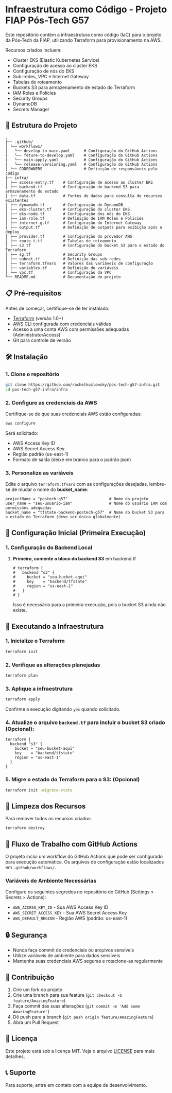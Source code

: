 # Infraestrutura como Código - Projeto FIAP Pós-Tech G57

Este repositório contém a infraestrutura como código (IaC) para o projeto da Pós-Tech da FIAP, utilizando Terraform para provisionamento na AWS.

Recursos criados incluem:
- Cluster EKS (Elastic Kubernetes Service)
- Configuração de acesso ao cluster EKS
- Configuração de nós do EKS
- Sub-redes, VPC e Internet Gateway
- Tabelas de roteamento
- Buckets S3 para armazenamento de estado do Terraform
- IAM Roles e Policies
- Security Groups
- DynamoDB
- Secrets Manager 

## 📂 Estrutura do Projeto

```
. 
├── .github/  
│ └── workflows/ 
│   └── develop-to-main.yaml      # Configuração do GitHub Actions 
|   └── feture-to-develop.yaml    # Configuração do GitHub Actions 
|   └── main-apply.yaml           # Configuração do GitHub Actions 
|   └── release-versioning.yaml   # Configuração do GitHub Actions 
│ └── CODEOWNERS                  # Definição de responsáveis pelo código
├── infra/
│ ├── access-entry.tf    # Configuração de acesso ao cluster EKS 
│ ├── backend.tf         # Configuração do backend S3 para armazenamento do estado 
│ ├── data.tf            # Fontes de dados para consulta de recursos existentes 
│ ├── dynamodb.tf        # Configuração do DynamoDB
│ ├── eks-cluster.tf     # Configuração do cluster EKS 
│ ├── eks-node.tf        # Configuração dos nós do EKS 
│ ├── iam-role.tf        # Definição de IAM Roles e Policies 
│ ├── internet-g.tf      # Configuração do Internet Gateway 
| ├── output.tf          # Definição de outputs para exibição após o deploy
│ ├── provider.tf        # Configuração do provedor AWS
│ ├── route-t.tf         # Tabelas de roteamento 
│ ├── s3.tf              # Configuração do bucket S3 para o estado do Terraform
│ ├── sg.tf              # Security Groups 
│ ├── subnet.tf          # Definição das sub-redes 
│ ├── terraform.tfvars   # Valores das variáveis de configuração 
│ ├── variables.tf       # Definição de variáveis 
│ └── vpc.tf             # Configuração da VPC 
└── README.md            # Documentação do projeto

```

## 📋 Pré-requisitos

Antes de começar, certifique-se de ter instalado:

- [Terraform](https://www.terraform.io/downloads.html) (versão 1.0+)
- [AWS CLI](https://docs.aws.amazon.com/cli/latest/userguide/getting-started-install.html) configurada com credenciais válidas
- Acesso a uma conta AWS com permissões adequadas (AdministratorAccess)
- Git para controle de versão

## 🛠️ Instalação
### 1. Clone o repositório

```bash
git clone https://github.com/rachelkozlowsky/pos-tech-g57-infra.git 
cd pos-tech-g57-infra/infra
```
### 2. Configure as credenciais da AWS

Certifique-se de que suas credenciais AWS estão configuradas:

```bash
aws configure
```

Será solicitado:
- AWS Access Key ID
- AWS Secret Access Key
- Região padrão (us-east-1)
- Formato de saída (deixe em branco para o padrão json)

### 3. Personalize as variáveis

Edite o arquivo `terraform.tfvars` com as configurações desejadas, lembre-se de mudar o nome do **bucket_name**:

```hcl
projectName = "postech-g57"                  # Nome do projeto
user_name = "seu-usuario-iam"                # Nome do usuário IAM com permissões adequadas
bucket_name = "tfstate-backend-postech-g57"  # Nome do bucket S3 para o estado do Terraform (deve ser único globalmente)
```


## 🚀 Configuração Inicial (Primeira Execução)

### 1. Configuração do Backend Local

1. **Primeiro, comente o bloco do backend S3** em backend.tf
   ```hcl
   # terraform {
   #   backend "s3" {
   #     bucket = "seu-bucket-aqui"
   #     key    = "backend/tfstate"
   #     region = "us-east-1"
   #   }
   # }
    ```
    Isso é necessário para a primeira execução, pois o bucket S3 ainda não existe.

## 🚀 Executando a Infraestrutura

### 1. Inicialize o Terraform

```bash
terraform init
```

### 2. Verifique as alterações planejadas

```bash
terraform plan
```

### 3. Aplique a infraestrutura

[//]: # ()
[//]: # (```bash)

[//]: # (terraform apply -var="jwt_token_pix_application_payment=SEU_TOKEN_AQUI")

[//]: # (```)

[//]: # (ou caso tenha configurado o token no arquivo `terraform.tfvars`, você pode simplesmente executar:)
```bash
terraform apply
```

Confirme a execução digitando `yes` quando solicitado.


### 4. **Atualize o arquivo `backend.tf`** para incluir o bucket S3 criado (Opcional):
   ```hcl
   terraform {
     backend "s3" {
       bucket = "seu-bucket-aqui"
       key    = "backend/tfstate"
       region = "us-east-1"
     }
   }
   ```
### 5. **Migre o estado do Terraform para o S3: (Opcional)**
   ```bash
   terraform init -migrate-state
   ```

## 🧹 Limpeza dos Recursos

Para remover todos os recursos criados:

```bash
terraform destroy
```

## 🔄 Fluxo de Trabalho com GitHub Actions

O projeto inclui um workflow do GitHub Actions que pode ser configurado para execução automática. Os arquivos de configuração estão localizados em `.github/workflows/`.

### Variáveis de Ambiente Necessárias

Configure os seguintes segredos no repositório do GitHub (Settings > Secrets > Actions):

- `AWS_ACCESS_KEY_ID` - Sua AWS Access Key ID
- `AWS_SECRET_ACCESS_KEY` - Sua AWS Secret Access Key
- `AWS_DEFAULT_REGION` - Região AWS (padrão: us-east-1)

## 🔒 Segurança

- Nunca faça commit de credenciais ou arquivos sensíveis
- Utilize variáveis de ambiente para dados sensíveis
- Mantenha suas credenciais AWS seguras e rotacione-as regularmente

## 🤝 Contribuição

1. Crie um fork do projeto
2. Crie uma branch para sua feature (`git checkout -b feature/AmazingFeature`)
3. Faça commit das suas alterações (`git commit -m 'Add some AmazingFeature'`)
4. Dê push para a branch (`git push origin feature/AmazingFeature`)
5. Abra um Pull Request

## 📄 Licença

Este projeto está sob a licença MIT. Veja o arquivo [LICENSE](LICENSE) para mais detalhes.

## 📞 Suporte

Para suporte, entre em contato com a equipe de desenvolvimento.
